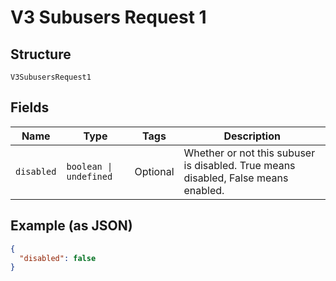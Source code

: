 
# V3 Subusers Request 1

## Structure

`V3SubusersRequest1`

## Fields

| Name | Type | Tags | Description |
|  --- | --- | --- | --- |
| `disabled` | `boolean \| undefined` | Optional | Whether or not this subuser is disabled. True means disabled, False means enabled. |

## Example (as JSON)

```json
{
  "disabled": false
}
```

